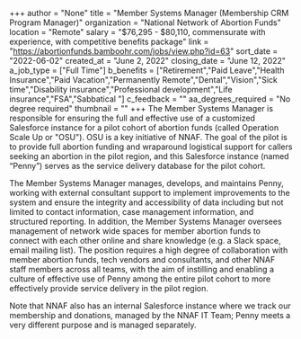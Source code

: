 +++
author = "None"
title = "Member Systems Manager (Membership CRM Program Manager)"
organization = "National Network of Abortion Funds"
location = "Remote"
salary = "$76,295 - $80,110, commensurate with experience, with competitive benefits package"
link = "https://abortionfunds.bamboohr.com/jobs/view.php?id=63"
sort_date = "2022-06-02"
created_at = "June 2, 2022"
closing_date = "June 12, 2022"
a_job_type = ["Full Time"]
b_benefits = ["Retirement","Paid Leave","Health Insurance","Paid Vacation","Permanently Remote","Dental","Vision","Sick time","Disability insurance","Professional development","Life insurance","FSA","Sabbatical "]
c_feedback = ""
aa_degrees_required = "No degree required"
thumbnail = ""
+++
The Member Systems Manager is responsible for ensuring the full and effective use of a customized Salesforce instance for a pilot cohort of abortion funds (called Operation Scale Up or "OSU"). OSU is a key initiative of NNAF. The goal of the pilot is to provide full abortion funding and wraparound logistical support for callers seeking an abortion in the pilot region, and this Salesforce instance (named “Penny”) serves as the service delivery database for the pilot cohort. 

The Member Systems Manager manages, develops, and maintains Penny, working with external consultant support to implement improvements to the system and ensure the integrity and accessibility of data including but not limited to contact information, case management information, and structured reporting. In addition, the Member Systems Manager oversees management of network wide spaces for member abortion funds to connect with each other online and share knowledge (e.g. a Slack space, email mailing list). The position requires a high degree of collaboration with member abortion funds, tech vendors and consultants, and other NNAF staff members across all teams, with the aim of instilling and enabling a culture of effective use of Penny among the entire pilot cohort to more effectively provide service delivery in the pilot region.

Note that NNAF also has an internal Salesforce instance where we track our membership and donations, managed by the NNAF IT Team; Penny meets a very different purpose and is managed separately. 